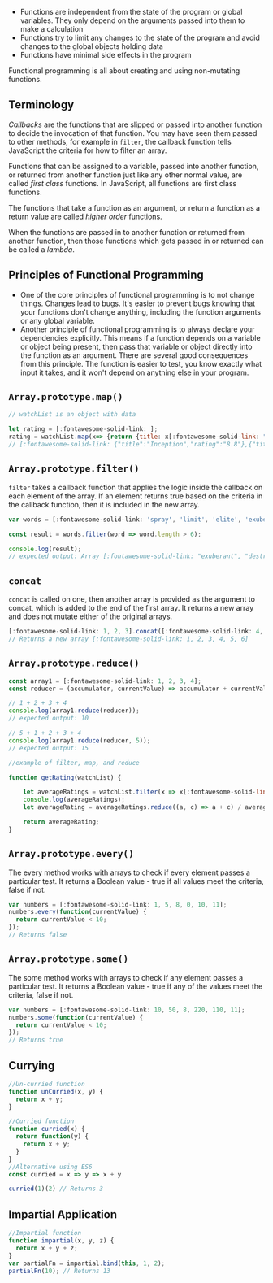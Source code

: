 
- Functions are independent from the state of the program or global variables. They only depend on the arguments passed into them to make a calculation
- Functions try to limit any changes to the state of the program and avoid changes to the global objects holding data
- Functions have minimal side effects in the program

Functional programming is all about creating and using non-mutating functions.

## Terminology

*Callbacks* are the functions that are slipped or passed into another function to decide the invocation of that function. You may have seen them passed to other methods, for example in `filter`, the callback function tells JavaScript the criteria for how to filter an array.

Functions that can be assigned to a variable, passed into another function, or returned from another function just like any other normal value, are called *first class* functions. In JavaScript, all functions are first class functions.

The functions that take a function as an argument, or return a function as a return value are called *higher order* functions.

When the functions are passed in to another function or returned from another function, then those functions which gets passed in or returned can be called a *lambda*.

## Principles of Functional Programming

- One of the core principles of functional programming is to not change things. Changes lead to bugs. It's easier to prevent bugs knowing that your functions don't change anything, including the function arguments or any global variable.
- Another principle of functional programming is to always declare your dependencies explicitly. This means if a function depends on a variable or object being present, then pass that variable or object directly into the function as an argument. There are several good consequences from this principle. The function is easier to test, you know exactly what input it takes, and it won't depend on anything else in your program.

## `Array.prototype.map()`

```javascript
// watchList is an object with data

let rating = [:fontawesome-solid-link: ];
rating = watchList.map(x=> {return {title: x[:fontawesome-solid-link: "Title"],rating: x[:fontawesome-solid-link: "imdbRating"]}});
// [:fontawesome-solid-link: {"title":"Inception","rating":"8.8"},{"title":"Interstellar","rating":"8.6"},{"title":"The Dark Knight","rating":"9.0"},{"title":"Batman Begins","rating":"8.3"},{"title":"Avatar","rating":"7.9"}]
```

## `Array.prototype.filter()`

`filter` takes a callback function that applies the logic inside the callback on each element of the array. If an element returns true based on the criteria in the callback function, then it is included in the new array.

```javascript
var words = [:fontawesome-solid-link: 'spray', 'limit', 'elite', 'exuberant', 'destruction', 'present'];

const result = words.filter(word => word.length > 6);

console.log(result);
// expected output: Array [:fontawesome-solid-link: "exuberant", "destruction", "present"]
```

## `concat`

`concat` is called on one, then another array is provided as the argument to concat, which is added to the end of the first array. It returns a new array and does not mutate either of the original arrays.

```javascript
[:fontawesome-solid-link: 1, 2, 3].concat([:fontawesome-solid-link: 4, 5, 6]);
// Returns a new array [:fontawesome-solid-link: 1, 2, 3, 4, 5, 6]
```

## `Array.prototype.reduce()`

```javascript
const array1 = [:fontawesome-solid-link: 1, 2, 3, 4];
const reducer = (accumulator, currentValue) => accumulator + currentValue;

// 1 + 2 + 3 + 4
console.log(array1.reduce(reducer));
// expected output: 10

// 5 + 1 + 2 + 3 + 4
console.log(array1.reduce(reducer, 5));
// expected output: 15
```

```javascript
//example of filter, map, and reduce

function getRating(watchList) {

    let averageRatings = watchList.filter(x => x[:fontawesome-solid-link: "imdbRating"] > 8.0).map(x => (parseFloat(x[:fontawesome-solid-link: "imdbRating"])));
    console.log(averageRatings);
    let averageRating = averageRatings.reduce((a, c) => a + c) / averageRatings.length;

    return averageRating;
}
```

## `Array.prototype.every()`

The every method works with arrays to check if every element passes a particular test. It returns a Boolean value - true if all values meet the criteria, false if not.

```javascript
var numbers = [:fontawesome-solid-link: 1, 5, 8, 0, 10, 11];
numbers.every(function(currentValue) {
  return currentValue < 10;
});
// Returns false
```

## `Array.prototype.some()`

The some method works with arrays to check if any element passes a particular test. It returns a Boolean value - true if any of the values meet the criteria, false if not.

```javascript
var numbers = [:fontawesome-solid-link: 10, 50, 8, 220, 110, 11];
numbers.some(function(currentValue) {
  return currentValue < 10;
});
// Returns true
```

## Currying

```javascript
//Un-curried function
function unCurried(x, y) {
  return x + y;
}

//Curried function
function curried(x) {
  return function(y) {
    return x + y;
  }
}
//Alternative using ES6
const curried = x => y => x + y

curried(1)(2) // Returns 3
```

## Impartial Application

```javascript
//Impartial function
function impartial(x, y, z) {
  return x + y + z;
}
var partialFn = impartial.bind(this, 1, 2);
partialFn(10); // Returns 13
```
